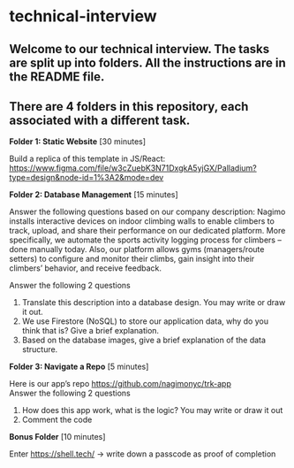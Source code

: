 # technical-interview
Welcome to our technical interview. The tasks are split up into folders. All the instructions are in the README file.
-
There are 4 folders in this repository, each associated with a different task.
-

**Folder 1: Static Website** [30 minutes]

Build a replica of this template in JS/React: https://www.figma.com/file/w3cZuebK3N71DxgkA5yjGX/Palladium?type=design&node-id=1%3A2&mode=dev


**Folder 2: Database Management** [15 minutes]

Answer the following questions based on our company description:
Nagimo installs interactive devices on indoor climbing walls to enable climbers to track, upload, and share their performance on our dedicated platform. More specifically, we automate the sports activity logging process for climbers – done manually today. Also, our platform allows gyms (managers/route setters) to configure and monitor their climbs, gain insight into their climbers’ behavior, and receive feedback.

Answer the following 2 questions

  1. Translate this description into a database design. You may write or draw it out.
  3. We use Firestore (NoSQL) to store our application data, why do you think that is? Give a brief explanation.
  5. Based on the database images, give a brief explanation of the data structure.


**Folder 3: Navigate a Repo** [5 minutes]

Here is our app’s repo https://github.com/nagimonyc/trk-app  
Answer the following 2 questions
  1. How does this app work, what is the logic? You may write or draw it out
  2. Comment the code



**Bonus Folder** [10 minutes]

Enter https://shell.tech/ -> write down a passcode as proof of completion
